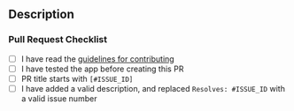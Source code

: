 ## Description

### Pull Request Checklist

* [ ] I have read the [guidelines for contributing](https://github.com/Oztechan/CCC/blob/develop/docs/CONTRIBUTING.md)
* [ ] I have tested the app before creating this PR
* [ ] PR title starts with `[#ISSUE_ID]`
* [ ] I have added a valid description, and replaced `Resolves: #ISSUE_ID` with a valid issue number 
